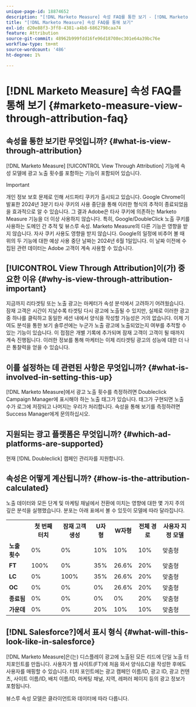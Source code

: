 ```yaml
---
unique-page-id: 18874652
description: "[!DNL Marketo Measure] 속성 FAQ를 통한 보기 - [!DNL Marketo Measure]"
title: "[!DNL Marketo Measure] 속성 FAQ를 통해 보기"
exl-id: d20e88f3-3ff8-4381-a4b8-6862798caa74
feature: Attribution
source-git-commit: 48962b999fdd16fe96d18708ec301e64a39bc76e
workflow-type: tm+mt
source-wordcount: '486'
ht-degree: 1%

---
```


# [!DNL Marketo Measure] 속성 FAQ를 통해 보기 {#marketo-measure-view-through-attribution-faq}

## 속성을 통한 보기란 무엇입니까? {#what-is-view-through-attribution}

[!DNL Marketo Measure] [!UICONTROL View Through Attribution] 기능에 속성 모델에 광고 노출 횟수를 포함하는 기능이 포함되어 있습니다.

>[!IMPORTANT]
>
>개인 정보 보호 문제로 인해 서드파티 쿠키가 출시되고 있습니다. Google Chrome이 발표한 2024년 3분기 타사 쿠키의 사용 중단을 통해 이러한 형식의 추적이 종료되었음을 효과적으로 알 수 있습니다. 그 결과 Adobe은 타사 쿠키에 의존하는 Marketo Measure 기능을 더 이상 사용하지 않습니다. 특히, Google/DoubleClick 노출 쿠키를 사용하는 도메인 간 추적 및 뷰스루 속성. Marketo Measure의 다른 기능은 영향을 받지 않습니다. 자사 쿠키 사용도 영향을 받지 않습니다. Google의 일정에 비추어 볼 때 위의 두 기능에 대한 예상 사용 중단 날짜는 2024년 6월 1일입니다. 이 날짜 이전에 수집된 관련 데이터는 Adobe 고객이 계속 사용할 수 있습니다.

## [!UICONTROL View Through Attribution]이(가) 중요한 이유 {#why-is-view-through-attribution-important}

지금까지 리타겟팅 또는 노출 광고는 마케터가 속성 분석에서 고려하기 어려웠습니다. 잠재 고객은 시간이 지날수록 타겟팅 다시 광고에 노출될 수 있지만, 실제로 이러한 광고 중 하나를 클릭하고 동일한 세션 내에서 양식을 작성할 가능성은 거의 없습니다. 이제 기여도 분석을 통한 보기 솔루션에는 누군가 노출 광고에 노출되었는지 여부를 추적할 수 있는 기능이 있습니다. 이 접점은 개별 기록에 추가되며 잠재 고객이 고객이 될 때까지 계속 진행됩니다. 이러한 정보를 통해 마케터는 이제 리타겟팅 광고의 성능에 대한 더 나은 통찰력을 얻을 수 있습니다.

## 이를 설정하는 데 관련된 사항은 무엇입니까? {#what-is-involved-in-setting-this-up}

[!DNL Marketo Measure]에서 광고 노출 횟수를 측정하려면 Doubleclick Campaign Manager에 표시해야 하는 노출 태그가 있습니다. 태그가 구현되면 노출 수가 로그에 저장되고 나머지는 우리가 처리합니다. 속성을 통해 보기를 측정하려면 Success Manager에게 문의하십시오.

## 지원되는 광고 플랫폼은 무엇입니까? {#which-ad-platforms-are-supported}

현재 [!DNL Doubleclick] 캠페인 관리자를 지원합니다.

## 속성은 어떻게 계산됩니까? {#how-is-the-attribution-calculated}

노출 데이터와 모든 단계 및 마케팅 채널에서 전환에 미치는 영향에 대한 몇 가지 주의 깊은 분석을 실행했습니다. 분포는 아래 표에서 볼 수 있듯이 모델에 따라 달라집니다.

<table> 
 <colgroup> 
  <col> 
  <col> 
  <col> 
  <col> 
  <col> 
  <col> 
  <col> 
 </colgroup> 
 <tbody> 
  <tr> 
   <th><br></th> 
   <th>첫 번째 터치</th> 
   <th>잠재 고객 생성</th> 
   <th>U자형</th> 
   <th>W자형</th> 
   <th>전체 경로</th> 
   <th>사용자 지정 모델</th> 
  </tr> 
  <tr> 
   <td><strong>노출 횟수</strong></td> 
   <td>0%</td> 
   <td>0%</td> 
   <td>10%</td> 
   <td>10%</td> 
   <td>10%</td> 
   <td>맞춤형</td> 
  </tr> 
  <tr> 
   <td><strong>FT</strong></td> 
   <td>100%</td> 
   <td>0%</td> 
   <td>35%</td> 
   <td>26.6%</td> 
   <td>20%</td> 
   <td>맞춤형</td> 
  </tr> 
  <tr> 
   <td><strong>LC</strong></td> 
   <td>0%</td> 
   <td>100%</td> 
   <td>35%</td> 
   <td>26.6%</td> 
   <td>20%</td> 
   <td>맞춤형</td> 
  </tr> 
  <tr> 
   <td><strong>OC</strong></td> 
   <td>0%</td> 
   <td>0%</td> 
   <td>0%</td> 
   <td>26.6%</td> 
   <td>20%</td> 
   <td>맞춤형</td> 
  </tr> 
  <tr> 
   <td><strong>종료됨</strong></td> 
   <td>0%</td> 
   <td>0%</td> 
   <td>0%</td> 
   <td>0%</td> 
   <td>20%</td> 
   <td>맞춤형</td> 
  </tr> 
  <tr> 
   <td><strong>가운데</strong></td> 
   <td>0%</td> 
   <td>0%</td> 
   <td>20%</td> 
   <td>10%</td> 
   <td>10%</td> 
   <td>맞춤형</td> 
  </tr> 
 </tbody> 
</table>

## [!DNL Salesforce?]에서 표시 형식 {#what-will-this-look-like-in-salesforce}

[!DNL Marketo Measure]은(는) 디스플레이 광고에 노출된 모든 리드에 단일 노출 터치포인트를 만듭니다. 사용자가 웹 사이트(FT)에 처음 와서 양식(LC)을 작성한 후에도 사용자를 매핑할 수 있습니다. 터치 포인트에는 광고 캠페인 이름/ID, 광고 ID, 광고 컨텐츠, 사이트 이름/ID, 배치 이름/ID, 마케팅 채널, 지역, 레퍼러 페이지 등의 광고 정보가 포함됩니다.

뷰스루 속성 모델은 클라이언트와 데이터에 따라 다릅니다.
